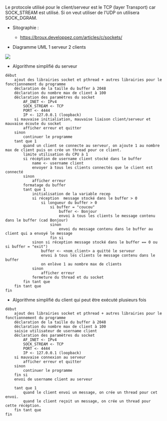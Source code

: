 Le protocole utilisé pour le client/serveur est le TCP (layer Transport) car SOCK_STREAM est utilisé. Si on veut utiliser de l'UDP on utilisera SOCK_DGRAM.

- Sitographie :
	- https://broux.developpez.com/articles/c/sockets/

- Diagramme UML 1 serveur 2 clients

![](https://i.imgur.com/RmFrXmB.png)

- Algorithme simplifié du serveur

```
début
	ajout des librairies socket et pthread + autres librairies pour le fonctionnement du programme
	déclaration de la taille du buffer à 2048
	déclaration du nombre max de client à 100
	déclaration des paramètres du socket
		AF_INET <- IPv4
		SOCK_STREAM <- TCP
		PORT <- 4444
		IP <- 127.0.0.1 (loopback)
	si mauvaise initialiation, mauvaise liaison client/serveur et mauvaise écoute du socket
		afficher erreur et quitter
	sinon
		continuer le programme
	tant que 1
		quand un client se connecte au serveur, on ajoute 1 au nombre max de client puis on crée un thread pour ce client.
		limite utilisation du CPU à 1
		si récéption de username client stocké dans le buffer
			name <- username client
			envoyer à tous les clients connectés que le client est connecté
		sinon
			afficher erreur
		formatage du buffer
		tant que 1
			initialisation de la variable recep
			si réception  message stocké dans le buffer > 0
				si longueur du buffer > 0
					si buffer = "coucou"
						buffer <- Bonjour
						envoi à tous les clients le message contenu dans le buffer (cad Bonjour)
					sinon
						envoi du message contenu dans le buffer au client qui a envoyé le message
					fin si
			sinon si réception message stocké dans le buffer == 0 ou si buffer = "exit")
				buffer <- <nom_client> a quitté le serveur
				envoi à tous les clients le message contenu dans le buffer
				on enlève 1 au nombre max de clients
			sinon 
				afficher erreur
			fermeture du thread et du socket
		fin tant que
	fin tant que
fin
```
- Algorithme simplifié du client qui peut être exécuté plusieurs fois

```
début
	ajout des librairies socket et pthread + autres librairies pour le fonctionnement du programme
	déclaration de la taille du buffer à 2048
	déclaration du nombre max de client à 100
	saisie utilisateur de username client
	déclaration des paramètres du socket
		AF_INET <- IPv4
		SOCK_STREAM <- TCP
		PORT <- 4444
		IP <- 127.0.0.1 (loopback)
	si mauvaise connexion au serveur
		afficher erreur et quitter
	sinon
		continuer le programme
	fin si
	envoi de username client au serveur
	
	tant que 1
		quand le client envoi un message, on crée un thread pour cet envoi.
		quand le client reçoit un message, on crée un thread pour cette récéption.
	fin tant que
fin
```
